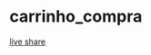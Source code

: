 # carrinho_compra

[live share](https://prod.liveshare.vsengsaas.visualstudio.com/join?2F0B1F45A090F033F153E4DA407065CD4F66)

